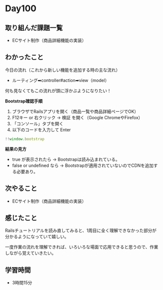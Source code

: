 # Day100
## 取り組んだ課題一覧
- ECサイト制作（商品詳細機能の実装）
## わかったこと
今日の流れ（これから新しい機能を追加する時の主な流れ）
 
- ルーティング➡︎controller#action➡︎view（model）
 
何も見なくてもこの流れが頭に浮かぶようになりたい！
 
**Bootstrap確認手順**
 
1. ブラウザでRailsアプリを開く（商品一覧や商品詳細ページでOK）
2. F12キー or 右クリック → 検証 を開く（Google ChromeやFirefox）
3. 「コンソール」タブを開く
4. 以下のコードを入力して Enter 
``` javascript
!!window.bootstrap
```
 
**結果の見方**
 
- true が表示されたら → Bootstrapは読み込まれている。
- false or undefined なら → Bootstrapが適用されていないのでCDNを追加する必要あり。
## 次やること
- ECサイト制作（商品詳細機能の実装）
## 感じたこと
Railsチュートリアルを読み直してみると、1周目に全く理解できなかった部分が分かるようになっていて嬉しい。

一度作業の流れを理解できれば、いろいろな場面で応用できると思うので、作業しながら覚えていきたい。
## 学習時間
- 3時間15分
